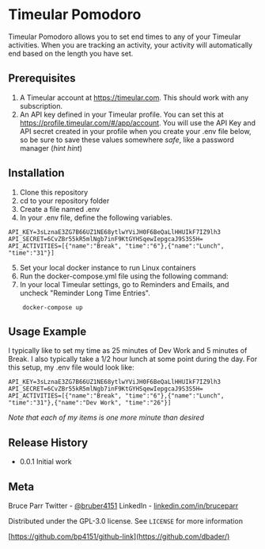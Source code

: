 # Timeular Pomodoro

Timeular Pomodoro allows you to set end times to any of your Timeular activities. When you are tracking an activity, your activity will automatically end based on the length you have set. 

## Prerequisites
1. A Timeular account at https://timeular.com. This should work with any subscription.
2. An API key defined in your Timeular profile. You can set this at https://profile.timeular.com/#/app/account. You will use the API Key and API secret created in your profile when you create your .env file below, so be sure to save these values somewhere _safe_, like a password manager (_hint hint_)

## Installation
1. Clone this repository
2. cd to your repository folder
3. Create a file named .env
4. In your .env file, define the following variables.
   
```
API_KEY=3sLznaE3ZG7B66UZ1NE68ytlwYViJH0F6BeQaLlHHUIkF7IZ9lh3
API_SECRET=6CvZBr55kR5mlNgb7inF9KtGYHSqewIepgcaJ9S3S5H=
API_ACTIVITIES=[{"name":"Break", "time":"6"},{"name":"Lunch", "time":"31"}]
```
5. Set your local docker instance to run Linux containers
6. Run the docker-compose.yml file using the following command:
7. In your local Timeular settings, go to Reminders and Emails, and uncheck "Reminder Long Time Entries".
```
    docker-compose up
```

## Usage Example
I typically like to set my time as 25 minutes of Dev Work and 5 minutes of Break. I also typically take a 1/2 hour lunch at some point during the day.
For this setup, my .env file would look like:
```
API_KEY=3sLznaE3ZG7B66UZ1NE68ytlwYViJH0F6BeQaLlHHUIkF7IZ9lh3
API_SECRET=6CvZBr55kR5mlNgb7inF9KtGYHSqewIepgcaJ9S3S5H=
API_ACTIVITIES=[{"name":"Break", "time":"6"},{"name":"Lunch", "time":"31"},{"name":"Dev Work", "time":"26"}]
```
_Note that each of my items is one more minute than desired_

## Release History
* 0.0.1 Initial work

## Meta

Bruce Parr
Twitter - [@bruber4151](https://twitter.com/bruber4151) 
LinkedIn - [linkedin.com/in/bruceparr](linkedin.com/in/bruceparr)

Distributed under the GPL-3.0 license. See ``LICENSE`` for more information

[https://github.com/bp4151/github-link](https://github.com/dbader/)
